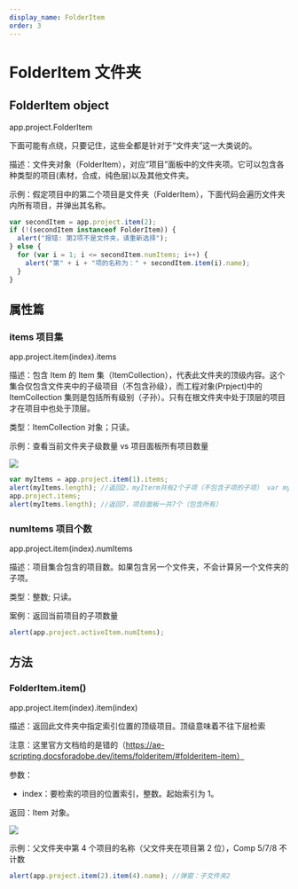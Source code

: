 ```yaml
---
display_name: FolderItem
order: 3
---
```


# FolderItem 文件夹

## FolderItem object

app.project.FolderItem

下面可能有点绕，只要记住，这些全都是针对于“文件夹”这一大类说的。

描述：文件夹对象（FolderItem），对应“项目”面板中的文件夹项。它可以包含各种类型的项目(素材，合成，纯色层)以及其他文件夹。

示例：假定项目中的第二个项目是文件夹（FolderItem），下面代码会遍历文件夹内所有项目，并弹出其名称。

```javascript
var secondItem = app.project.item(2);
if (!(secondItem instanceof FolderItem)) {
  alert("报错: 第2项不是文件夹，请重新选择");
} else {
  for (var i = 1; i <= secondItem.numItems; i++) {
    alert("第" + i + "项的名称为：" + secondItem.item(i).name);
  }
}
```

## 属性篇

### items 项目集

app.project.item(index).items

描述：包含 Item 的 Item 集（ItemCollection），代表此文件夹的顶级内容。这个集合仅包含文件夹中的子级项目（不包含孙级），而工程对象(Prpject)中的 ItemCollection 集则是包括所有级别（子孙）。只有在根文件夹中处于顶层的项目才在项目中也处于顶层。

类型：ItemCollection 对象；只读。

示例：查看当前文件夹子级数量 vs 项目面板所有项目数量

![](https://mir.yuelili.com/2021/07/aebece4f63f2413b362989fbe0f3a450.png)

```javascript
var myItems = app.project.item(1).items;
alert(myItems.length); //返回2，myIterm共有2个子项（不包含子项的子项） var myItems =
app.project.items;
alert(myItems.length); //返回7，项目面板一共7个（包含所有）
```

### numItems 项目个数

app.project.item(index).numItems

描述：项目集合包含的项目数。如果包含另一个文件夹，不会计算另一个文件夹的子项。

类型：整数; 只读。

案例：返回当前项目的子项数量

```javascript
alert(app.project.activeItem.numItems);
```

## 方法

### FolderItem.item()

app.project.item(index).item(index)

描述：返回此文件夹中指定索引位置的顶级项目。顶级意味着不往下层检索

注意：这里官方文档给的是错的（https://ae-scripting.docsforadobe.dev/items/folderitem/#folderitem-item）

参数：

- index：要检索的项目的位置索引，整数。起始索引为 1。

返回：Item 对象。

![](https://cdn.yuelili.com/20210912205548.png)

示例：父文件夹中第 4 个项目的名称（父文件夹在项目第 2 位），Comp 5/7/8 不计数

```javascript
alert(app.project.item(2).item(4).name); //弹窗：子文件夹2
```
